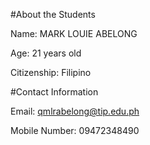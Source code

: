 #About the Students

Name: MARK LOUIE ABELONG

Age: 21 years old

Citizenship: Filipino

#Contact Information

Email: qmlrabelong@tip.edu.ph

Mobile Number: 09472348490
